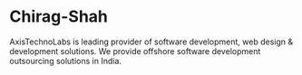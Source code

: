 # Chirag-Shah
AxisTechnoLabs is leading provider of software development, web design &amp; development solutions. We provide offshore software development outsourcing solutions in India.
